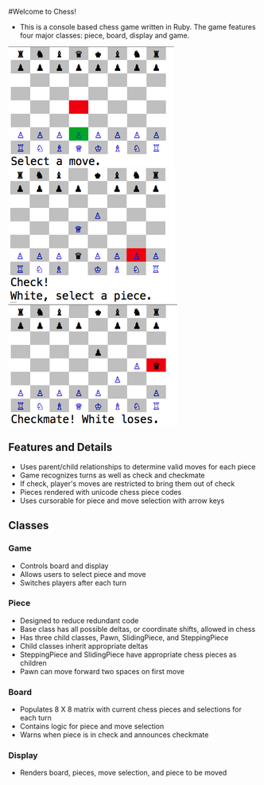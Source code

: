 #Welcome to Chess!

* This is a console based chess game written in Ruby. The game features
four major classes: piece, board, display and game.

![screenshot1]
![screenshot2]
![screenshot3]


## Features and Details
  * Uses parent/child relationships to determine valid moves for each piece  
  * Game recognizes turns as well as check and checkmate
  * If check, player's moves are restricted to bring them out of check
  * Pieces rendered with unicode chess piece codes
  * Uses cursorable for piece and move selection with arrow keys

## Classes

### Game
  * Controls board and display
  * Allows users to select piece and move
  * Switches players after each turn

### Piece
  * Designed to reduce redundant code
  * Base class has all possible deltas, or coordinate shifts, allowed in chess
  * Has three child classes, Pawn, SlidingPiece, and SteppingPiece
  * Child classes inherit appropriate deltas
  * SteppingPiece and SlidingPiece have appropriate chess pieces as children
  * Pawn can move forward two spaces on first move

### Board
  * Populates 8 X 8 matrix with current chess pieces and selections for each
    turn
  * Contains logic for piece and move selection  
  * Warns when piece is in check and announces checkmate

### Display
  * Renders board, pieces, move selection, and piece to be moved

  [screenshot1]: ./images/screenshot1.png
  [screenshot2]: ./images/screenshot2.png
  [screenshot3]: ./images/screenshot3.png
